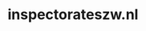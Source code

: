 ---
layout: post
title: "inspectorateszw.nl"
internal_url: "/dutchgov/inspectorateszw.nl.html"
subdomains_count: 2
all_subdomains_count: 11
urls_count: 2
ssl_rank: 0
http_rank: 75
url_link: /data/inspectorateszw.nl/urls.txt
all_subdomains_link: /data/inspectorateszw.nl/all_subdomains.txt
subdomains_link: /data/inspectorateszw.nl/subdomains.txt
categories: dutchgov
---